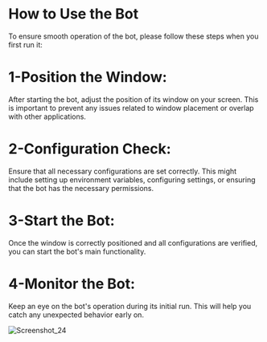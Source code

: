 # How to Use the Bot
To ensure smooth operation of the bot, please follow these steps when you first run it:

# 1-Position the Window: 
After starting the bot, adjust the position of its window on your screen. This is important to prevent any issues related to window placement or overlap with other applications.

# 2-Configuration Check:
Ensure that all necessary configurations are set correctly. This might include setting up environment variables, configuring settings, or ensuring that the bot has the necessary permissions.

# 3-Start the Bot: 
Once the window is correctly positioned and all configurations are verified, you can start the bot's main functionality.

# 4-Monitor the Bot: 
Keep an eye on the bot's operation during its initial run. This will help you catch any unexpected behavior early on.

![Screenshot_24](https://github.com/Alt21one/OpenCV-T-rex/assets/125756064/0357bb80-a4be-447a-ad7c-0f2f62a6d91b)

